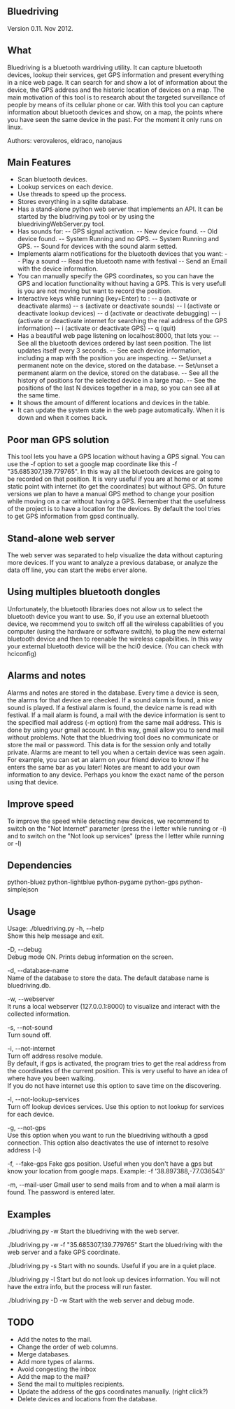 Bluedriving
-----------

Version 0.11. Nov 2012.

What
----
Bluedriving is a bluetooth wardriving utility. It can capture bluetooth devices, lookup their services, get GPS information and present everything in a nice web page. It can search for and show a lot of information about the device, the GPS address and the historic location of devices on a map.
The main motivation of this tool is to research about the targeted surveillance of people by means of its cellular phone or car.
With this tool you can capture information about bluetooth devices and show, on a map, the points where you have seen the same device in the past.
For the moment it only runs on linux.

Authors: verovaleros, eldraco, nanojaus

Main Features
-------------
- Scan bluetooth devices.
- Lookup services on each device.
- Use threads to speed up the process.
- Stores everything in a sqlite database.
- Has a stand-alone python web server that implements an API. It can be started by the bludriving.py tool or by using the bluedrivingWebServer.py tool. 
- Has sounds for:
 -- GPS signal activation.
 -- New device found.
 -- Old device found.
 -- System Running and no GPS.
 -- System Running and GPS.
 -- Sound for devices with the sound alarm setted.
- Implements alarm notifications for the bluetooth devices that you want: 
 -- Play a sound
 -- Read the bluetooth name with festival
 -- Send an Email with the device information.
- You can manually specify the GPS coordinates, so you can have the GPS and location functionality without having a GPS. This is very usefull is you are not moving but want to record the position.
- Interactive keys while running (key+Enter) to :
 -- a (activate or deactivate alarms)
 -- s (activate or deactivate sounds)
 -- l (activate or deactivate lookup devices)
 -- d (activate or deactivate debugging)
 -- i (activate or deactivate internet for searching the real address of the GPS information)
 -- i (activate or deactivate GPS)
 -- q (quit)
- Has a beautiful web page listening on localhost:8000, that lets you:
 -- See all the bluetooth devices ordered by last seen position. The list updates itself every 3 seconds.
 -- See each device information, including a map with the position you are inspecting.
 -- Set/unset a permanent note on the device, stored on the database.
 -- Set/unset a permanent alarm on the device, stored on the database.
 -- See all the history of positions for the selected device in a large map.
 -- See the positions of the last N devices together in a map, so you can see all at the same time.
- It shows the amount of different locations and devices in the table.
- It can update the system state in the web page automatically. When it is down and when it comes back.

Poor man GPS solution
---------------------
This tool lets you have a GPS location without having a GPS signal. You can use the -f option to set a google map coordinate like this -f "35.685307,139.779765". In this way all the bluetooth devices are going to be recorded on that position. It is very useful if you are at home or at some static point with internet (to get the coordinates) but without GPS.
On future versions we plan to have a manual GPS method to change your position while moving on a car without having a GPS.
Remember that the usefulness of the project is to have a location for the devices.
By default the tool tries to get GPS information from gpsd continually.

Stand-alone web server
----------------------
The web server was separated to help visualize the data without capturing more devices. If you want to analyze a previous database, or analyze the data off line, you can start the webs erver alone.

Using multiples bluetooth dongles
----------------------------------
Unfortunately, the bluetooth libraries does not allow us to select the bluetooth device you want to use. So, if you use an external bluetooth device, we recommend you to switch off all the wireless capabilities of you computer (using the hardware or software switch), to plug the new external bluetooth device and then to reenable the wireless capabilities. In this way your external bluetooth device will be the hci0 device. (You can check with hciconfig)

Alarms and notes
----------------
Alarms and notes are stored in the database. Every time a device is seen, the alarms for that device are checked. If a sound alarm is found, a nice sound is played. If a festival alarm is found, the device name is read with festival. If a mail alarm is found, a mail with the device information is sent to the specified mail address (-m option) from the same mail address. This is done by using your gmail account. In this way, gmail allow you to send mail without problems. Note that the bluedriving tool does no communicate or store the mail or password. This data is for the session only and totally private.
Alarms are meant to tell you when a certain device was seen again. For example, you can set an alarm on your friend device to know if he enters the same bar as you later!
Notes are meant to add your own information to any device. Perhaps you know the exact name of the person using that device.

Improve speed
-------------
To improve the speed while detecting new devices, we recommend to switch on the "Not Internet" parameter (press the i letter while running or -i) and to switch on the "Not look up services" (press the l letter while running or -l)

Dependencies
------------
python-bluez
python-lightblue
python-pygame
python-gps
python-simplejson

Usage 
-----
Usage: ./bluedriving.py <options>
-h, --help                    
	Show this help message and exit.                    
                    
-D, --debug                    
	Debug mode ON. Prints debug information on the screen.                    
                    
-d, --database-name                    
	Name of the database to store the data. The default database name is bluedriving.db.                    
                    
-w, --webserver                    
	It runs a local webserver (127.0.0.1:8000) to visualize and interact with the collected information.                     
                    
-s, --not-sound                    
	Turn sound off.     
                    
-i, --not-internet                    
	Turn off address resolve module.                     
	By default, if gps is activated, the program tries to get the real address from the coordinates of the current position.  This is very useful to have an idea of where have you been walking.                     
	If you do not have internet use this option to save time on the discovering.                    
                    
-l, --not-lookup-services                       
	Turn off lookup devices services. Use this option to not lookup for services for each device.                                                            
                    
-g, --not-gps                      
	Use this option when you want to run the bluedriving withouth a gpsd connection. This option also deactivates the use of internet to resolve address (-i)                    

-f, --fake-gps
	Fake gps position. Useful when you don't have a gps but know your location from google maps. Example: -f '38.897388,-77.036543'

-m, --mail-user
	Gmail user to send mails from and to when a mail alarm is found. The password is entered later.

Examples
--------
./bludriving.py -w
Start the bluedriving with the web server.

./bludriving.py -w -f "35.685307,139.779765"
Start the bluedriving with the web server and a fake GPS coordinate.

./bludriving.py -s
Start with no sounds. Useful if you are in a quiet place.

./bludriving.py -l
Start but do not look up devices information. You will not have the extra info, but the process will run faster.

./bludriving.py -D -w
Start with the web server and debug mode.

TODO
----
- Add the notes to the mail.
- Change the order of web columns.
- Merge databases.
- Add more types of alarms.
- Avoid congesting the inbox
- Add the map to the mail?
- Send the mail to multiples recipients.
- Update the address of the gps coordinates manually. (right click?)
- Delete devices and locations from the database.
